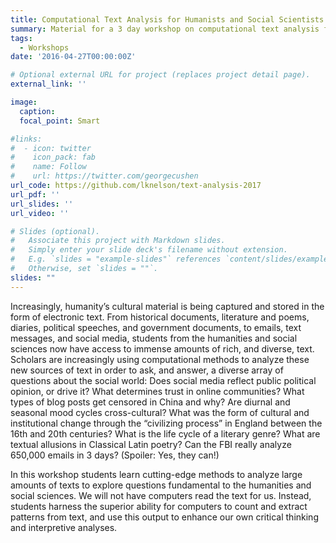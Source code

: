 ```yaml
---
title: Computational Text Analysis for Humanists and Social Scientists
summary: Material for a 3 day workshop on computational text analysis for humanists and social scientists
tags:
  - Workshops
date: '2016-04-27T00:00:00Z'

# Optional external URL for project (replaces project detail page).
external_link: ''

image:
  caption: 
  focal_point: Smart

#links:
#  - icon: twitter
#    icon_pack: fab
#    name: Follow
#    url: https://twitter.com/georgecushen
url_code: https://github.com/lknelson/text-analysis-2017
url_pdf: ''
url_slides: ''
url_video: ''

# Slides (optional).
#   Associate this project with Markdown slides.
#   Simply enter your slide deck's filename without extension.
#   E.g. `slides = "example-slides"` references `content/slides/example-slides.md`.
#   Otherwise, set `slides = ""`.
slides: ""
---
```


Increasingly, humanity’s cultural material is being captured and stored in the form of electronic text. From historical documents, literature and poems, diaries, political speeches, and government documents, to emails, text messages, and social media, students from the humanities and social sciences now have access to immense amounts of rich, and diverse, text. Scholars are increasingly using computational methods to analyze these new sources of text in order to ask, and answer, a diverse array of questions about the social world: Does social media reflect public political opinion, or drive it? What determines trust in online communities? What types of blog posts get censored in China and why? Are diurnal and seasonal mood cycles cross-cultural? What was the form of cultural and institutional change through the “civilizing process” in England between the 16th and 20th centuries? What is the life cycle of a literary genre? What are textual allusions in Classical Latin poetry? Can the FBI really analyze 650,000 emails in 3 days? (Spoiler: Yes, they can!)

In this workshop students learn cutting-edge methods to analyze large amounts of texts to explore questions fundamental to the humanities and social sciences. We will not have computers read the text for us. Instead, students harness the superior ability for computers to count and extract patterns from text, and use this output to enhance our own critical thinking and interpretive analyses.
